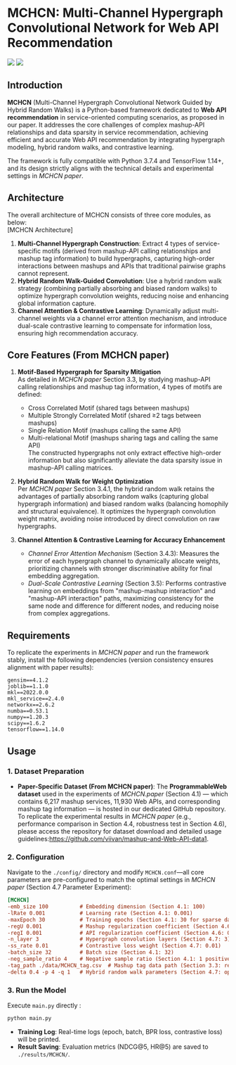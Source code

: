 # MCHCN: Multi-Channel Hypergraph Convolutional Network for Web API Recommendation
<p float="left">
    <img src="https://img.shields.io/badge/python-v3.7-red"> 
    <img src="https://img.shields.io/badge/tensorflow-v1.14-blue"> 
</p>


## Introduction
**MCHCN** (Multi-Channel Hypergraph Convolutional Network Guided by Hybrid Random Walks) is a Python-based framework dedicated to **Web API recommendation** in service-oriented computing scenarios, as proposed in our paper. It addresses the core challenges of complex mashup-API relationships and data sparsity in service recommendation, achieving efficient and accurate Web API recommendation by integrating hypergraph modeling, hybrid random walks, and contrastive learning.  

The framework is fully compatible with Python 3.7.4 and TensorFlow 1.14+, and its design strictly aligns with the technical details and experimental settings in *MCHCN paper*.


## Architecture
The overall architecture of MCHCN  consists of three core modules, as below:  
[MCHCN Architecture]
1. **Multi-Channel Hypergraph Construction**: Extract 4 types of service-specific motifs (derived from mashup-API calling relationships and mashup tag information) to build hypergraphs, capturing high-order interactions between mashups and APIs that traditional pairwise graphs cannot represent.  
2. **Hybrid Random Walk-Guided Convolution**: Use a hybrid random walk strategy (combining partially absorbing and biased random walks) to optimize hypergraph convolution weights, reducing noise and enhancing global information capture.  
3. **Channel Attention & Contrastive Learning**: Dynamically adjust multi-channel weights via a channel error attention mechanism, and introduce dual-scale contrastive learning to compensate for information loss, ensuring high recommendation accuracy.


## Core Features (From MCHCN paper)
1. **Motif-Based Hypergraph for Sparsity Mitigation**  
   As detailed in *MCHCN paper* Section 3.3, by studying mashup-API calling relationships and mashup tag information, 4 types of motifs are defined:  
   - Cross Correlated Motif (shared tags between mashups)  
   - Multiple Strongly Correlated Motif (shared ≥2 tags between mashups)  
   - Single Relation Motif (mashups calling the same API)  
   - Multi-relational Motif (mashups sharing tags and calling the same API)  
   The constructed hypergraphs not only extract effective high-order information but also significantly alleviate the data sparsity issue in mashup-API calling matrices.  

2. **Hybrid Random Walk for Weight Optimization**  
   Per *MCHCN paper* Section 3.4.1, the hybrid random walk retains the advantages of partially absorbing random walks (capturing global hypergraph information) and biased random walks (balancing homophily and structural equivalence). It optimizes the hypergraph convolution weight matrix, avoiding noise introduced by direct convolution on raw hypergraphs.  

3. **Channel Attention & Contrastive Learning for Accuracy Enhancement**  
   - *Channel Error Attention Mechanism* (Section 3.4.3): Measures the error of each hypergraph channel to dynamically allocate weights, prioritizing channels with stronger discriminative ability for final embedding aggregation.  
   - *Dual-Scale Contrastive Learning* (Section 3.5): Performs contrastive learning on embeddings from "mashup-mashup interaction" and "mashup-API interaction" paths, maximizing consistency for the same node and difference for different nodes, and reducing noise from complex aggregations.  


## Requirements
To replicate the experiments in *MCHCN paper* and run the framework stably, install the following dependencies (version consistency ensures alignment with paper results):  
```
gensim==4.1.2
joblib==1.1.0
mkl==2022.0.0
mkl_service==2.4.0
networkx==2.6.2
numba==0.53.1
numpy==1.20.3
scipy==1.6.2
tensorflow==1.14.0
```  



## Usage

### 1. Dataset Preparation

- **Paper-Specific Dataset (From MCHCN paper)**: The **ProgrammableWeb dataset** used in the experiments of *MCHCN.paper* (Section 4.1) — which contains 6,217 mashup services, 11,930 Web APIs, and corresponding mashup tag information — is hosted in our dedicated GitHub repository. To replicate the experimental results in *MCHCN paper* (e.g., performance comparison in Section 4.4, robustness test in Section 4.6), please access the repository for dataset download and detailed usage guidelines:https://github.com/viivan/mashup-and-Web-API-data1.

### 2. Configuration 
 Navigate to the `./config/` directory and modify `MCHCN.conf`—all core parameters are pre-configured to match the optimal settings in *MCHCN paper* (Section 4.7 Parameter Experiment):  
   ```ini
   [MCHCN]
   -emb_size 100          # Embedding dimension (Section 4.1: 100)
   -lRate 0.001           # Learning rate (Section 4.1: 0.001)
   -maxEpoch 30           # Training epochs (Section 4.1: 30 for sparse datasets)
   -regU 0.001            # Mashup regularization coefficient (Section 4.6: 0.001)
   -regI 0.001            # API regularization coefficient (Section 4.6: 0.001)
   -n_layer 3             # Hypergraph convolution layers (Section 4.7: 3)
   -ss_rate 0.01          # Contrastive loss weight (Section 4.7: 0.01)
   -batch_size 32         # Batch size (Section 4.1: 32)
   -neg_sample_ratio 4    # Negative sample ratio (Section 4.1: 1 positive : 4 negative)
   -tag_path ./data/MCHCN_tag.csv  # Mashup tag data path (Section 3.3: required for motif construction)
   -delta 0.4 -p 4 -q 1   # Hybrid random walk parameters (Section 4.7: optimal combination)
   ```  



### 3. Run the Model
Execute `main.py` directly :  
```bash
python main.py
```  

- **Training Log**: Real-time logs (epoch, batch, BPR loss, contrastive loss) will be printed.  
- **Result Saving**: Evaluation metrics (NDCG@5, HR@5) are saved to `./results/MCHCN/`.  


